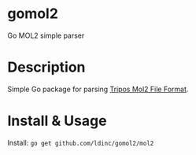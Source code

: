 # gomol2
Go MOL2 simple parser

# Description
Simple Go package for parsing [Tripos Mol2 File Format](http://www.tripos.com/data/support/mol2.pdf).

# Install & Usage
Install: `go get github.com/ldinc/gomol2/mol2`
